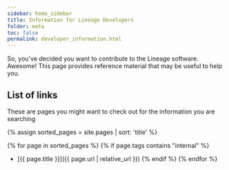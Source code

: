 ```yaml
---
sidebar: home_sidebar
title: Information for Lineage Developers
folder: meta
toc: false
permalink: developer_information.html
---
```

So, you've decided you want to contribute to the Lineage software. Awesome! This page provides reference material that may be useful to help you.

## List of links

These are pages you might want to check out for the information you are searching

{% assign sorted_pages = site.pages | sort: 'title' %}

{% for page in sorted_pages %}
{% if page.tags contains "internal" %}
- [{{ page.title }}]({{ page.url | relative_url }})
{% endif %}
{% endfor %}
